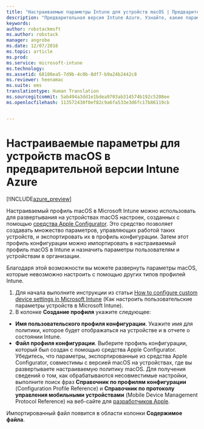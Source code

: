 ```yaml
---
title: "Настраиваемые параметры Intune для устройств macOS | Предварительная версия Intune Azure | Документация Майкрософт"
description: "Предварительная версия Intune Azure. Узнайте, какие параметры можно использовать в настраиваемом профиле macOS."
keywords: 
author: robstackmsft
ms.author: robstack
manager: angrobe
ms.date: 12/07/2016
ms.topic: article
ms.prod: 
ms.service: microsoft-intune
ms.technology: 
ms.assetid: 68100ea5-7d9b-4c0b-8df7-b9a24b2442c8
ms.reviewer: heenamac
ms.suite: ems
translationtype: Human Translation
ms.sourcegitcommit: 5ab494a3dd1e1bdea9703ab314574b192c5208ee
ms.openlocfilehash: 113572430f0ef82c9a6fa533e3d6fc17b86119cb


---
```


# <a name="custom-settings-for-macos-devices-in-intune-azure-preview"></a>Настраиваемые параметры для устройств macOS в предварительной версии Intune Azure

[!INCLUDE[azure_preview](../includes/azure_preview.md)]

Настраиваемый профиль macOS в Microsoft Intune можно использовать для развертывания на устройствах macOS настроек, созданных с помощью [средства Apple Configurator](https://itunes.apple.com/app/apple-configurator-2/id1037126344?mt=12). Это средство позволяет создавать множество параметров, управляющих работой таких устройств, и экспортировать их в профиль конфигурации. Затем этот профиль конфигурации можно импортировать в настраиваемый профиль macOS в Intune и назначить параметры пользователям и устройствам в организации.

Благодаря этой возможности вы можете развернуть параметры macOS, которые невозможно настроить с помощью других типов профилей Intune.


1. Для начала выполните инструкции из статьи [How to configure custom device settings in Microsoft Intune](how-to-configure-custom-settings.md) (Как настроить пользовательские параметры устройств в Microsoft Intune).
2. В колонке **Создание профиля** укажите следующее:

- **Имя пользовательского профиля конфигурации**. Укажите имя для политики, которое будет отображаться на устройстве и в отчете о состоянии Intune.
- **Файл профиля конфигурации**. Выберите профиль конфигурации, который был создан с помощью средства Apple Configurator.
Убедитесь, что параметры, экспортированные из средства Apple Configurator, совместимы с версией macOS на устройствах, где вы развертываете настраиваемую политику macOS. Для получения сведений о том, как обрабатываются несовместимые настройки, выполните поиск фраз **Справочник по профилям конфигурации** (Configuration Profile Reference) и **Справочник по протоколу управления мобильными устройствами** (Mobile Device Management Protocol Reference) на веб-сайте для [разработчиков Apple](https://developer.apple.com/).

Импортированный файл появится в области колонки **Содержимое файла**.



<!--HONumber=Feb17_HO1-->


